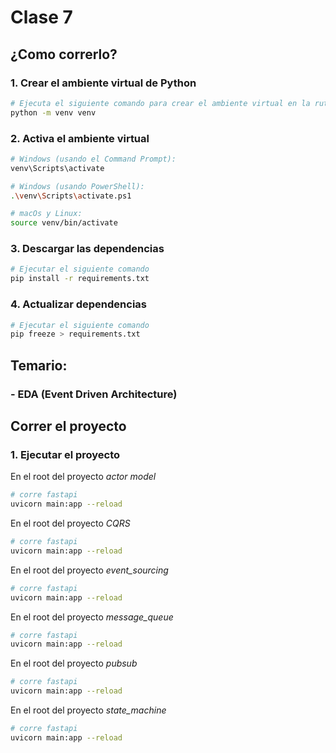 # Clase 7

## ¿Como correrlo?

### 1. Crear el ambiente virtual de Python

```bash
# Ejecuta el siguiente comando para crear el ambiente virtual en la ruta de la clase
python -m venv venv
```

### 2. Activa el ambiente virtual

```bash
# Windows (usando el Command Prompt):
venv\Scripts\activate

# Windows (usando PowerShell):
.\venv\Scripts\activate.ps1

# macOs y Linux:
source venv/bin/activate
```
### 3. Descargar las dependencias
```bash
# Ejecutar el siguiente comando
pip install -r requirements.txt
```

### 4. Actualizar dependencias

```bash
# Ejecutar el siguiente comando
pip freeze > requirements.txt
```

## Temario:

### - EDA (Event Driven Architecture)

## Correr el proyecto

### 1. Ejecutar el proyecto

En el root del proyecto *actor model*
```bash
# corre fastapi
uvicorn main:app --reload
```

En el root del proyecto *CQRS*

```bash
# corre fastapi
uvicorn main:app --reload
```

En el root del proyecto *event_sourcing*

```bash
# corre fastapi
uvicorn main:app --reload
```
En el root del proyecto *message_queue*

```bash
# corre fastapi
uvicorn main:app --reload
```

En el root del proyecto *pubsub*

```bash
# corre fastapi
uvicorn main:app --reload
```

En el root del proyecto *state_machine*

```bash
# corre fastapi
uvicorn main:app --reload
```